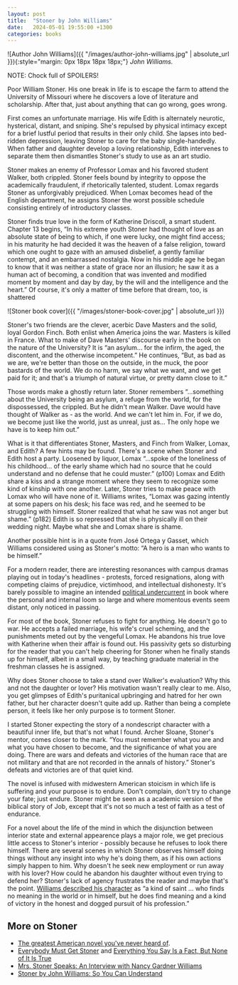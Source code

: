 ```yaml
---
layout: post
title:  "Stoner by John Williams"
date:   2024-05-01 19:55:00 +1300
categories: books
---
```


![Author John Williams]({{ "/images/author-john-williams.jpg" | absolute_url }}){:style="margin: 0px 18px 18px 18px;"} _John Williams._

NOTE: Chock full of SPOILERS!

Poor William Stoner. His one break in life is to escape the farm to attend the University of Missouri where he discovers a love of literature and scholarship. After that, just about anything that can go wrong, goes wrong.

First comes an unfortunate marriage. His wife Edith is alternately neurotic, hysterical, distant, and sniping. She's repulsed by physical intimacy except for a brief lustful period that results in their only child. She lapses into bed-ridden depression, leaving Stoner to care for the baby single-handedly. When father and daughter develop a loving relationship, Edith intervenes to separate them then dismantles Stoner's study to use as an art studio.

Stoner makes an enemy of Professor Lomax and his favored student Walker, both crippled. Stoner feels bound by integrity to oppose the academically fraudulent, if rhetorically talented, student. Lomax regards Stoner as unforgivably prejudiced. When Lomax becomes head of the English department, he assigns Stoner the worst possible schedule consisting entirely of introductory classes.

Stoner finds true love in the form of Katherine Driscoll, a smart student. Chapter 13 begins, “In his extreme youth Stoner had thought of love as an absolute state of being to which, if one were lucky, one might find access; in his maturity he had decided it was the heaven of a false religion, toward which one ought to gaze with an amused disbelief, a gently familiar contempt, and an embarrassed nostalgia. Now in his middle age he began to know that it was neither a state of grace nor an illusion; he saw it as a human act of becoming, a condition that was invented and modified moment by moment and day by day, by the will and the intelligence and the heart.” Of course, it's only a matter of time before that dream, too, is shattered

![Stoner book cover]({{ "/images/stoner-book-cover.jpg" | absolute_url }})

Stoner's two friends are the clever, acerbic Dave Masters and the solid, loyal Gordon Finch. Both enlist when America joins the war. Masters is killed in France. What to make of Dave Masters' discourse early in the book on the nature of the University? It is “an asylum... for the infirm, the aged, the discontent, and the otherwise incompetent.” He continues, “But, as bad as we are, we're better than those on the outside, in the muck, the poor bastards of the world. We do no harm, we say what we want, and we get paid for it; and that's a triumph of natural virtue, or pretty damn close to it.”

Those words make a ghostly return later. Stoner remembers “...something about the University being an asylum, a refuge from the world, for the dispossessed, the crippled. But he didn't mean Walker. Dave would have thought of Walker as - as the world. And we can't let him in. For, if we do, we become just like the world, just as unreal, just as... The only hope we have is to keep him out.”

What is it that differentiates Stoner, Masters, and Finch from Walker, Lomax, and Edith? A few hints may be found. There's a scene when Stoner and Edith host a party. Loosened by liquor, Lomax “...spoke of the loneliness of his childhood... of the early shame which had no source that he could understand and no defense that he could muster.” (p100) Lomax and Edith share a kiss and a strange moment where they seem to recognize some kind of kinship with one another. Later, Stoner tries to make peace with Lomax who will have none of it. Williams writes, “Lomax was gazing intently at some papers on his desk; his face was red, and he seemed to be struggling with himself. Stoner realized that what he saw was not anger but shame.” (p182) Edith is so repressed that she is physically ill on their wedding night. Maybe what she and Lomax share is shame.

Another possible hint is in a quote from José Ortega y Gasset, which Williams considered using as Stoner's motto: “A hero is a man who wants to be himself.”

For a modern reader, there are interesting resonances with campus dramas playing out in today's headlines - protests, forced resignations, along with competing claims of prejudice, victimhood, and intellectual dishonesty. It's barely possible to imagine an intended [political undercurrent][2] in book where the personal and internal loom so large and where momentous events seem distant, only noticed in passing.

For most of the book, Stoner refuses to fight for anything. He doesn't go to war. He accepts a failed marriage, his wife's cruel scheming, and the punishments meted out by the vengeful Lomax. He abandons his true love with Katherine when their affair is found out. His passivity gets so disturbing for the reader that you can't help cheering for Stoner when he finally stands up for himself, albeit in a small way, by teaching graduate material in the freshman classes he is assigned.

Why does Stoner choose to take a stand over Walker's evaluation? Why this and not the daughter or lover? His motivation wasn't really clear to me. Also, you get glimpses of Edith's puritanical upbringing and hatred for her own father, but her character doesn't quite add up. Rather than being a complete person, it feels like her only purpose is to torment Stoner.

I started Stoner expecting the story of a nondescript character with a beautiful inner life, but that's not what I found. Archer Sloane, Stoner's mentor, comes closer to the mark. “You must remember what you are and what you have chosen to become, and the significance of what you are doing. There are wars and defeats and victories of the human race that are not military and that are not recorded in the annals of history.” Stoner's defeats and victories are of that quiet kind.

The novel is infused with midwestern American stoicism in which life is suffering and your purpose is to endure. Don't complain, don't try to change your fate; just endure. Stoner might be seen as a academic version of the biblical story of Job, except that it's not so much a test of faith as a test of endurance.

For a novel about the life of the mind in which the disjunction between interior state and external appearence plays a major role, we get precious little access to Stoner's interior - possibly because he refuses to look there himself. There are several scenes in which Stoner observes himself doing things without any insight into why he's doing them, as if his own actions simply happen to him. Why doesn't he seek new employment or run away with his lover? How could he abandon his daughter without even trying to defend her? Stoner's lack of agency frustrates the reader and maybe that's the point. [Williams described his character][3] as “a kind of saint ... who finds no meaning in the world or in himself, but he does find meaning and a kind of victory in the honest and dogged pursuit of his profession.”

## More on Stoner

- [The greatest American novel you've never heard of][1].
- [Everybody Must Get Stoner][4] and [Everything You Say Is a Fact, But None of It Is True][5]
- [Mrs. Stoner Speaks: An Interview with Nancy Gardner Williams][6]
- [Stoner by John Williams: So You Can Understand][7]


[1]: https://www.newyorker.com/books/page-turner/the-greatest-american-novel-youve-never-heard-of
[2]: https://www.frontporchrepublic.com/2010/10/handing-higher-education-to-the-cripples-on-john-williamss-stoner/
[3]: https://www.washingtonpost.com/entertainment/books/classic-stoner-not-so-fast/2015/11/02/9f0ed5aa-7db3-11e5-b575-d8dcfedb4ea1_story.html
[4]: https://s-usih.org/2015/11/everybody-must-get-stoner-a-s-usih-reading-group/
[5]: https://s-usih.org/2015/11/everything-you-say-is-a-fact-but-none-of-it-is-true-stoner-part-ii/
[6]: https://www.theparisreview.org/blog/2019/02/20/mrs-stoner-speaks-an-interview-with-nancy-gardner-williams/
[7]: https://mccallumsmith.com/stoner-by-john-williams-so-you-can-understand/
